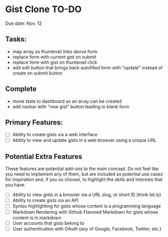 # Gist Clone TO-DO

Due date: Nov. 12

## Tasks:

- map array as thumbnail links above form
- replace form with current gist on submit
- replace form with gist on thumbnail click
- add edit button that brings back autofilled form with "update" instead of create on submit button

## Complete

- move state to dashboard so an array can be created
- add navbar with "new gist" button leading to blank form

## Primary Features:
- [ ] Ability to create gists via a web interface
- [ ] Ability to view and update gists in a web browser using a unique URL

## Potential Extra Features
These features are potential add-ons to the main concept. Do not feel like you need to implement any of them, but are included as potential use cases for inspiration and, if you so choose, to highlight the skills and interests that you have.

- [ ] Ability to view gists in a browser via a URL slug, or short ID (think bit.ly)
- [ ] Ability to create gists via an API
- [ ] Syntax highlighting for gists whose content is a programming language
- [ ] Markdown Rendering with Github Flavored Markdown for gists whose content is in markdown
- [ ] User accounts that gists belong to
- [ ] User authentication with OAuth (any of Google, Facebook, Twitter, etc.)
